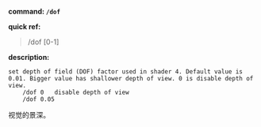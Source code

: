 <!-- BEGIN_AUTOGEN: do NOT edit in this block -->

**command: `/dof`**

**quick ref:**
> /dof [0-1]

**description:**

```
set depth of field (DOF) factor used in shader 4. Default value is 0.01. Bigger value has shallower depth of view. 0 is disable depth of view. 
	/dof 0   disable depth of view
	/dof 0.05
```

<!-- END_AUTOGEN-->
视觉的景深。